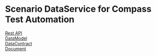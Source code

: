 # Scenario DataService for Compass Test Automation

[Rest API](RESTAPI.md)  
[DataModel](DATAMODEL.md)  
[DataContract](DATACONTRACT.md)  
[Document](DOCUMENTATION.md)  